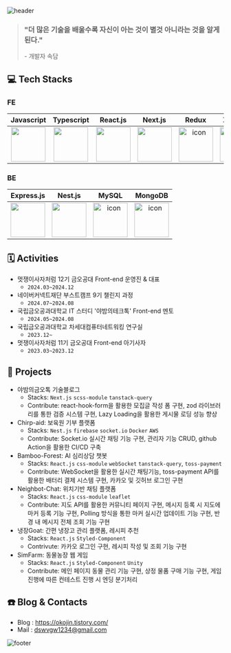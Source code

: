 ![header](https://capsule-render.vercel.app/api?type=transparent&height=200&color=gradient&text=FE%20개발자%20황용진입니다.&section=header&reversal=false&textBg=false&animation=fadeIn&fontColor=4cbd49)

> ### "더 많은 기술을 배울수록 자신이 아는 것이 별것 아니라는 것을 알게 된다." <br />
> \- 개발자 속담
  
## 💻 Tech Stacks

### FE
|Javascript|Typescript|React.js|Next.js|Redux|Zustand|Jest|Storybook|
|:-:|:-:|:-:|:-:|:-:|:-:|:-:|:-:|
| <img src="https://techstack-generator.vercel.app/js-icon.svg" width="80" height="80" /><br /> | <img src="https://techstack-generator.vercel.app/ts-icon.svg" width="80" height="80" /><br /> | <img src="https://techstack-generator.vercel.app/react-icon.svg" width="80" height="80" /><br /> | <img src="https://www.soaple.io/static/post/8/cover-image.png" width="80" height="80" /><br /> | <img src="https://techstack-generator.vercel.app/redux-icon.svg" alt="icon" width="80" height="80" /><br /> | <img src="https://i.ibb.co/MPv0wqw/Kakao-Talk-20240926-115635828-removebg-preview.png" alt="icon" width="80" height="80" /><br /> | <img src="https://techstack-generator.vercel.app/jest-icon.svg" alt="icon" width="80" height="80" /><br /> | <img src="https://techstack-generator.vercel.app/storybook-icon.svg" alt="icon" width="80" height="80" /><br /> |

### BE
|Express.js|Nest.js|MySQL|MongoDB|
|:-:|:-:|:-:|:-:|
| <img src="https://encrypted-tbn0.gstatic.com/images?q=tbn:ANd9GcSnDneBGnQL7E9hZDwztRO1GfQcCj1FqRrhBw&s" width="80" height="80" /><br /> | <img src="https://upload.wikimedia.org/wikipedia/commons/a/a8/NestJS.svg" width="80" height="80" /><br /> | <img src="https://techstack-generator.vercel.app/mysql-icon.svg" alt="icon" width="80" height="80" /><br /> | <img src="https://infinapps.com/wp-content/uploads/2018/10/mongodb-logo.png" alt="icon" width="80" height="80" /><br /> | 

## 🗓️ Activities

- 멋쟁이사자처럼 12기 금오공대 Front-end 운영진 & 대표
  - `2024.03~2024.12`
- 네이버커넥트재단 부스트캠프 9기 챌린지 과정
  - `2024.07~2024.08`
- 국립금오공과대학교 IT 스터디 '야밤의테크톡' Front-end 멘토
  - `2024.05~2024.08`
- 국립금오공과대학교 차세대컴퓨터네트워킹 연구실
  - `2023.12~`
- 멋쟁이사자처럼 11기 금오공대 Front-end 아기사자
  - `2023.03~2023.12`

## 📕 Projects

- 야밤의금오톡 기술블로그
  - Stacks: `Next.js` `scss-module` `tanstack-query`
  - Contribute: react-hook-form을 활용한 모집글 작성 폼 구현, zod 라이브러리를 통한 검증 시스템 구현, Lazy Loading을 활용한 게시물 로딩 성능 향상
- Chirp-aid: 보육원 기부 플랫폼
  - Stacks: `Nest.js` `firebase` `socket.io` `Docker` `AWS`
  - Contribute: Socket.io 실시간 채팅 기능 구현, 관리자 기능 CRUD, github Action을 활용한 CI/CD 구축
- Bamboo-Forest: AI 심리상담 챗봇
  - Stacks: `React.js` `css-module` `webSocket` `tanstack-query`, `toss-payment`
  - Contribute: WebSocket을 활용한 실시간 채팅기능, toss-payment API를 활용한 배터리 결제 시스템 구현, 카카오 및 깃허브 로그인 구현
- Neighbot-Chat: 위치기반 채팅 플랫폼
  - Stacks: `React.js` `css-module` `leaflet`
  - Contribute: 지도 API를 활용한 커뮤니티 페이지 구현, 메시지 등록 시 지도에 마커 등록 기능 구현, Polling 방식을 통한 마커 실시간 업데이트 기능 구현, 반경 내 메시지 전체 조회 기능 구현
- 냉장Goat: 간편 냉장고 관리 플랫폼, 레시피 추천
  - Stacks: `React.js` `Styled-Component`
  - Contrivute: 카카오 로그인 구현, 레시피 작성 및 조회 기능 구현
- SimFarm: 동물농장 웹 게임
  - Stacks: `React.js` `Styled-Component` `Unity`
  - Contribute: 메인 페이지 동물 관리 기능 구현, 상정 물품 구매 기능 구현, 게임 진행에 따른 컨테스트 진행 시 엔딩 분기처리

## ☎️ Blog & Contacts
 
- Blog : https://okojin.tistory.com/
- Mail : dswvgw1234@gmail.com  


![footer](https://capsule-render.vercel.app/api?type=waving&height=200&color=gradient&section=footer&reversal=false&textBg=false&animation=fadeIn&fontColor=1a2aAA)
